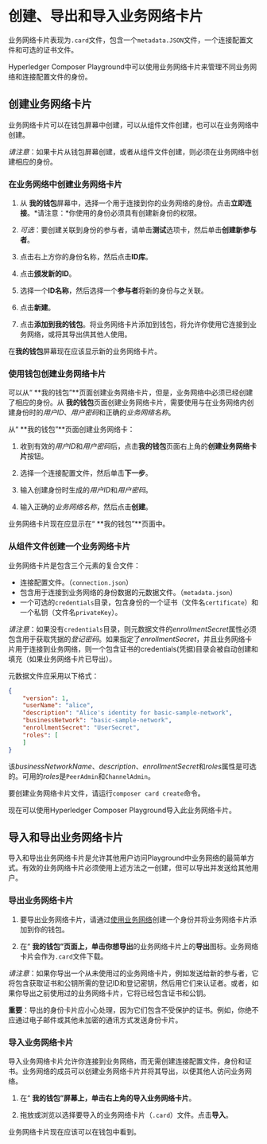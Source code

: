 # 创建、导出和导入业务网络卡片

业务网络卡片表现为`.card`文件，包含一个`metadata.JSON`文件，一个连接配置文件和可选的证书文件。

Hyperledger Composer Playground中可以使用业务网络卡片来管理不同业务网络和连接配置文件的身份。

## 创建业务网络卡片

业务网络卡片可以在钱包屏幕中创建，可以从组件文件创建，也可以在业务网络中创建。

*请注意*：如果卡片从钱包屏幕创建，或者从组件文件创建，则必须在业务网络中创建相应的身份。

### 在业务网络中创建业务网络卡片

1. 从 **我的钱包**屏幕中，选择一个用于连接到你的业务网络的身份。点击**立即连接**。*请注意：*你使用的身份必须具有创建新身份的权限。

2. *可选*：要创建关联到身份的参与者，请单击**测试**选项卡，然后单击**创建新参与者**。

3. 点击右上方你的身份名称，然后点击**ID库**。

4. 点击**颁发新的ID**。

5. 选择一个**ID名称**，然后选择一个**参与者**将新的身份与之关联。

6. 点击**新建**。

7. 点击**添加到我的钱包**。将业务网络卡片添加到钱包，将允许你使用它连接到业务网络，或将其导出供其他人使用。

在**我的钱包**屏幕现在应该显示新的业务网络卡片。

### 使用钱包创建业务网络卡片

可以从“ **我的钱包”**页面创建业务网络卡片，但是，业务网络中必须已经创建了相应的身份。从 **我的钱包**页面创建业务网络卡片，需要使用与在业务网络内创建身份时的*用户ID*、*用户密码*和正确的*业务网络名称*。

从“ **我的钱包”**页面创建业务网络卡：

1. 收到有效的*用户ID*和*用户密码*后，点击**我的钱包**页面右上角的**创建业务网络卡片**按钮。

2. 选择一个连接配置文件，然后单击**下一步**。

3. 输入创建身份时生成的*用户ID*和*用户密码*。

4. 输入正确的*业务网络名称*，然后点击**创建**。

业务网络卡片现在应显示在“ **我的钱包”**页面中。

### 从组件文件创建一个业务网络卡片

业务网络卡片是包含三个元素的复合文件：

- 连接配置文件。（`connection.json`）
- 包含用于连接到业务网络的身份数据的元数据文件。（`metadata.json`）
- 一个可选的`credentials`目录，包含身份的一个证书（文件名`certificate`）和一个私钥（文件名`privateKey`）。

*请注意*：如果没有`credentials`目录，则元数据文件的*enrollmentSecret*属性必须包含用于获取凭据的*登记密码*。如果指定了*enrollmentSecret*，并且业务网络卡片用于连接到业务网络，则一个包含证书的credentials(凭据)目录会被自动创建和填充（如果业务网络卡片已导出）。

元数据文件应采用以下格式：
```json
{
    "version": 1,
    "userName": "alice",
    "description": "Alice's identity for basic-sample-network",
    "businessNetwork": "basic-sample-network",
    "enrollmentSecret": "UserSecret",
    "roles": [
    ]
}
```

该*businessNetworkName*、*description*、*enrollmentSecret*和*roles*属性是可选的。可用的*roles*是`PeerAdmin`和`ChannelAdmin`。

要创建业务网络卡片文件，请运行`composer card create`命令。

现在可以使用Hyperledger Composer Playground导入此业务网络卡片。

## 导入和导出业务网络卡片

导入和导出业务网络卡片是允许其他用户访问Playground中业务网络的最简单方式。有效的业务网络卡片必须使用上述方法之一创建，但可以导出并发送给其他用户。

### 导出业务网络卡片

1. 要导出业务网络卡片，请通过[使用业务网络](managing_id-cards-playground.md#在业务网络中创建业务网络卡片)创建一个身份并将业务网络卡片添加到你的钱包。

2. 在“ **我的钱包”**页面上，单击你想**导出**的业务网络卡片上的**导出**图标。业务网络卡片会作为`.card`文件下载。

*请注意*：如果你导出一个从未使用过的业务网络卡片，例如发送给新的参与者，它将包含获取证书和公钥所需的登记ID和登记密钥，然后用它们来认证者。或者，如果你导出之前使用过的业务网络卡片，它将已经包含证书和公钥。

**重要**：导出的身份卡片应小心处理，因为它们包含不受保护的证书。例如，你绝不应通过电子邮件或其他未加密的通讯方式发送身份卡片。

### 导入业务网络卡片

导入业务网络卡片允许你连接到业务网络，而无需创建连接配置文件，身份和证书。业务网络的成员可以创建业务网络卡片并将其导出，以便其他人访问业务网络。

1. 在“ **我的钱包”**屏幕上，单击右上角的**导入业务网络卡片**。

2. 拖放或浏览以选择要导入的业务网络卡片（`.card`）文件。点击**导入**。

业务网络卡片现在应该可以在钱包中看到。

